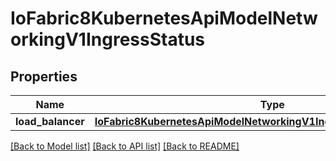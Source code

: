 # IoFabric8KubernetesApiModelNetworkingV1IngressStatus

## Properties
Name | Type | Description | Notes
------------ | ------------- | ------------- | -------------
**load_balancer** | [**IoFabric8KubernetesApiModelNetworkingV1IngressLoadBalancerStatus**](IoFabric8KubernetesApiModelNetworkingV1IngressLoadBalancerStatus.md) |  | [optional] 

[[Back to Model list]](../README.md#documentation-for-models) [[Back to API list]](../README.md#documentation-for-api-endpoints) [[Back to README]](../README.md)

